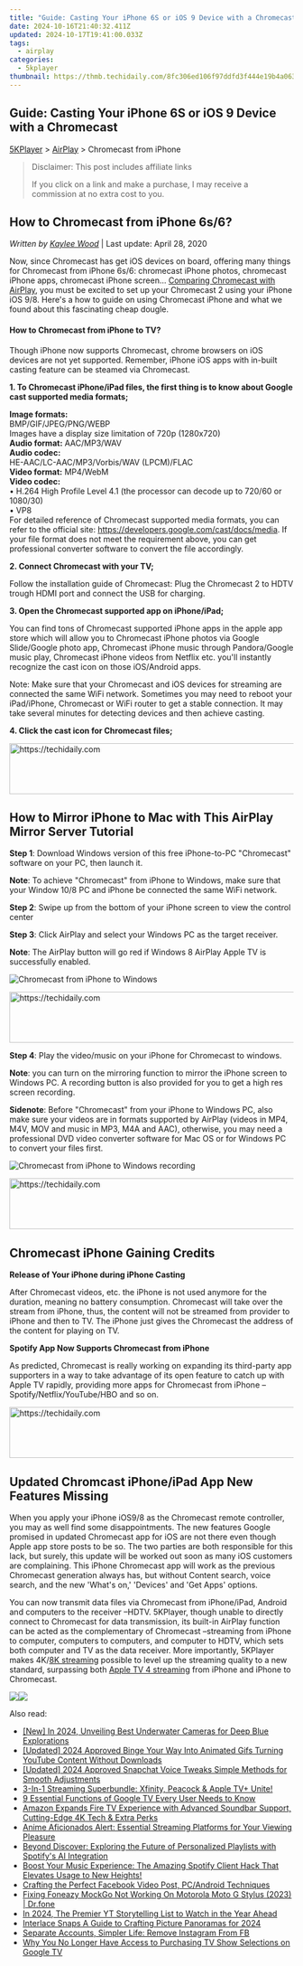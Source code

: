 ```yaml
---
title: "Guide: Casting Your iPhone 6S or iOS 9 Device with a Chromecast"
date: 2024-10-16T21:40:32.411Z
updated: 2024-10-17T19:41:00.033Z
tags:
  - airplay
categories:
  - 5kplayer
thumbnail: https://thmb.techidaily.com/8fc306ed106f97ddfd3f444e19b4a063b64c043021df4da2d039bc1cf1b4b3a7.jpg
---
```


## Guide: Casting Your iPhone 6S or iOS 9 Device with a Chromecast

[5KPlayer](https://tools.techidaily.com/5kplayer/products/) \> [AirPlay](https://tools.techidaily.com/5kplayer/airplay/) \> Chromecast from iPhone

>  Disclaimer: This post includes affiliate links
>
>  If you click on a link and make a purchase, I may receive a commission at no extra cost to you.
>

## How to Chromecast from iPhone 6s/6?

 _Written by [Kaylee Wood](https://www.quora.com/profile/Amanda-Hu-21)_ | Last update: April 28, 2020

Now, since Chromecast has get iOS devices on board, offering many things for Chromecast from iPhone 6s/6: chromecast iPhone photos, chromecast iPhone apps, chromecast iPhone screen… [Comparing Chromecast with AirPlay](https://tools.techidaily.com/5kplayer/airplay/), you must be excited to set up your Chromecast 2 using your iPhone iOS 9/8\. Here's a how to guide on using Chromecast iPhone and what we found about this fascinating cheap dougle.

#### **How to Chromecast from iPhone to TV?**

Though iPhone now supports Chromecast, chrome browsers on iOS devices are not yet supported. Remember, iPhone iOS apps with in-built casting feature can be steamed via Chromecast.

**1\. To Chromecast iPhone/iPad files, the first thing is to know about Google cast supported media formats;**

**Image formats:**   
BMP/GIF/JPEG/PNG/WEBP   
Images have a display size limitation of 720p (1280x720)   
**Audio format:** AAC/MP3/WAV   
**Audio codec:**   
HE-AAC/LC-AAC/MP3/Vorbis/WAV (LPCM)/FLAC   
**Video format:** MP4/WebM   
**Video codec:**   
• H.264 High Profile Level 4.1 (the processor can decode up to 720/60 or 1080/30)   
• VP8   
For detailed reference of Chromecast supported media formats, you can refer to the official site: <https://developers.google.com/cast/docs/media>. If your file format does not meet the requirement above, you can get professional converter software to convert the file accordingly. 

**2\. Connect Chromecast with your TV;**

Follow the installation guide of Chromecast: Plug the Chromecast 2 to HDTV trough HDMI port and connect the USB for charging. 

**3\. Open the Chromecast supported app on iPhone/iPad;**

You can find tons of Chromecast supported iPhone apps in the apple app store which will allow you to Chromecast iPhone photos via Google Slide/Google photo app, Chromecast iPhone music through Pandora/Google music play, Chromecast iPhone videos from Netflix etc. you'll instantly recognize the cast icon on those iOS/Android apps.

Note: Make sure that your Chromecast and iOS devices for streaming are connected the same WiFi network. Sometimes you may need to reboot your iPad/iPhone, Chromecast or WiFi router to get a stable connection. It may take several minutes for detecting devices and then achieve casting.

**4\. Click the cast icon for Chromecast files;** 

<!-- affiliate ads begin -->
<a href="https://aligracehair.sjv.io/c/5597632/1880944/19272" target="_top" id="1880944">
  <img src="//a.impactradius-go.com/display-ad/19272-1880944" border="0" alt="https://techidaily.com" width="728" height="90"/>
</a>
<img height="0" width="0" src="https://aligracehair.sjv.io/i/5597632/1880944/19272" style="position:absolute;visibility:hidden;" border="0" />
<!-- affiliate ads end -->

## How to Mirror iPhone to Mac with This AirPlay Mirror Server Tutorial

**Step 1**: Download Windows version of this free iPhone-to-PC "Chromecast" software on your PC, then launch it.

**Note**: To achieve "Chromecast" from iPhone to Windows, make sure that your Window 10/8 PC and iPhone be connected the same WiFi network.

**Step 2**: Swipe up from the bottom of your iPhone screen to view the control center

**Step 3**: Click AirPlay and select your Windows PC as the target receiver.

**Note**: The AirPlay button will go red if Windows 8 AirPlay Apple TV is successfully enabled.

![Chromecast from iPhone to Windows](https://www.5kplayer.com/airplay/img/5k-airplay-pc-video-zjy-0320002.jpg) 

<!-- affiliate ads begin -->
<a href="https://appsumo.8odi.net/c/5597632/2043617/7443" target="_top" id="2043617">
  <img src="//a.impactradius-go.com/display-ad/7443-2043617" border="0" alt="https://techidaily.com" width="728" height="90"/>
</a>
<img height="0" width="0" src="https://appsumo.8odi.net/i/5597632/2043617/7443" style="position:absolute;visibility:hidden;" border="0" />
<!-- affiliate ads end -->

**Step 4**: Play the video/music on your iPhone for Chromecast to windows. 

**Note**: you can turn on the mirroring function to mirror the iPhone screen to Windows PC. A recording button is also provided for you to get a high res screen recording.

**Sidenote**: Before "Chromecast" from your iPhone to Windows PC, also make sure your videos are in formats supported by AirPlay (videos in MP4, M4V, MOV and music in MP3, M4A and AAC), otherwise, you may need a professional DVD video converter software for Mac OS or for Windows PC to convert your files first.

![Chromecast from iPhone to Windows recording](https://www.5kplayer.com/airplay/../video-music-player/img/5kp-wmc-alternative-zjy-recording.jpg) 

<!-- affiliate ads begin -->
<a href="https://aligracehair.sjv.io/c/5597632/1886073/19272" target="_top" id="1886073">
  <img src="//a.impactradius-go.com/display-ad/19272-1886073" border="0" alt="https://techidaily.com" width="728" height="90"/>
</a>
<img height="0" width="0" src="https://aligracehair.sjv.io/i/5597632/1886073/19272" style="position:absolute;visibility:hidden;" border="0" />
<!-- affiliate ads end -->

## Chromecast iPhone Gaining Credits

**Release of Your iPhone during iPhone Casting**

After Chromecast videos, etc. the iPhone is not used anymore for the duration, meaning no battery consumption. Chromecast will take over the stream from iPhone, thus, the content will not be streamed from provider to iPhone and then to TV. The iPhone just gives the Chromecast the address of the content for playing on TV. 

**Spotify App Now Supports Chromecast from iPhone** 

As predicted, Chromecast is really working on expanding its third-party app supporters in a way to take advantage of its open feature to catch up with Apple TV rapidly, providing more apps for Chromecast from iPhone –Spotify/Netflix/YouTube/HBO and so on.

<!-- affiliate ads begin -->
<a href="https://aligracehair.sjv.io/c/5597632/2006933/19272" target="_top" id="2006933">
  <img src="//a.impactradius-go.com/display-ad/19272-2006933" border="0" alt="https://techidaily.com" width="728" height="90"/>
</a>
<img height="0" width="0" src="https://aligracehair.sjv.io/i/5597632/2006933/19272" style="position:absolute;visibility:hidden;" border="0" />
<!-- affiliate ads end -->

## Updated Chromcast iPhone/iPad App New Features Missing

When you apply your iPhone iOS9/8 as the Chromecast remote controller, you may as well find some disappointments. The new features Google promised in updated Chromecast app for iOS are not there even though Apple app store posts to be so. The two parties are both responsible for this lack, but surely, this update will be worked out soon as many iOS customers are complaining. This iPhone Chromecast app will work as the previous Chromecast generation always has, but without Content search, voice search, and the new 'What's on,' 'Devices' and 'Get Apps' options. 

You can now transmit data files via Chromecast from iPhone/iPad, Android and computers to the receiver –HDTV. 5KPlayer, though unable to directly connect to Chromecast for data transmission, its built-in AirPlay function can be acted as the complementary of Chromecast –streaming from iPhone to computer, computers to computers, and computer to HDTV, which sets both computer and TV as the data receiver. More importantly, 5KPlayer makes 4K/[8K streaming](https://tools.techidaily.com/5kplayer/airplay/) possible to level up the streaming quality to a new standard, surpassing both [Apple TV 4 streaming](https://tools.techidaily.com/5kplayer/airplay/) from iPhone and iPhone to Chromecast. 

[![](https://www.5kplayer.com/airplay/../button/freedownwhitewin.png)](https://tools.techidaily.com/5kplayer/products/)[![](https://www.5kplayer.com/airplay/../button/freedownbackmac.png)](https://tools.techidaily.com/5kplayer/products/)

<ins class="adsbygoogle"
     style="display:block"
     data-ad-format="autorelaxed"
     data-ad-client="ca-pub-7571918770474297"
     data-ad-slot="1223367746"></ins>

<ins class="adsbygoogle"
     style="display:block"
     data-ad-client="ca-pub-7571918770474297"
     data-ad-slot="8358498916"
     data-ad-format="auto"
     data-full-width-responsive="true"></ins>

<span class="atpl-alsoreadstyle">Also read:</span>
<div><ul>
<li><a href="https://article-files.techidaily.com/new-in-2024-unveiling-best-underwater-cameras-for-deep-blue-explorations/"><u>[New] In 2024, Unveiling Best Underwater Cameras for Deep Blue Explorations</u></a></li>
<li><a href="https://facebook-record-videos.techidaily.com/updated-2024-approved-binge-your-way-into-animated-gifs-turning-youtube-content-without-downloads/"><u>[Updated] 2024 Approved Binge Your Way Into Animated Gifs Turning YouTube Content Without Downloads</u></a></li>
<li><a href="https://snapchat-videos.techidaily.com/updated-2024-approved-snapchat-voice-tweaks-simple-methods-for-smooth-adjustments/"><u>[Updated] 2024 Approved Snapchat Voice Tweaks Simple Methods for Smooth Adjustments</u></a></li>
<li><a href="https://media-tips.techidaily.com/3-in-1-streaming-superbundle-xfinity-peacock-and-apple-tvplus-unite/"><u>3-In-1 Streaming Superbundle: Xfinity, Peacock & Apple TV+ Unite!</u></a></li>
<li><a href="https://media-tips.techidaily.com/9-essential-functions-of-google-tv-every-user-needs-to-know/"><u>9 Essential Functions of Google TV Every User Needs to Know</u></a></li>
<li><a href="https://media-tips.techidaily.com/amazon-expands-fire-tv-experience-with-advanced-soundbar-support-cutting-edge-4k-tech-and-extra-perks/"><u>Amazon Expands Fire TV Experience with Advanced Soundbar Support, Cutting-Edge 4K Tech & Extra Perks</u></a></li>
<li><a href="https://media-tips.techidaily.com/anime-aficionados-alert-essential-streaming-platforms-for-your-viewing-pleasure/"><u>Anime Aficionados Alert: Essential Streaming Platforms for Your Viewing Pleasure</u></a></li>
<li><a href="https://media-tips.techidaily.com/beyond-discover-exploring-the-future-of-personalized-playlists-with-spotifys-ai-integration/"><u>Beyond Discover: Exploring the Future of Personalized Playlists with Spotify's AI Integration</u></a></li>
<li><a href="https://media-tips.techidaily.com/boost-your-music-experience-the-amazing-spotify-client-hack-that-elevates-usage-to-new-heights/"><u>Boost Your Music Experience: The Amazing Spotify Client Hack That Elevates Usage to New Heights!</u></a></li>
<li><a href="https://facebook-video-content.techidaily.com/crafting-the-perfect-facebook-video-post-pcandroid-techniques/"><u>Crafting the Perfect Facebook Video Post, PC/Android Techniques</u></a></li>
<li><a href="https://fake-location.techidaily.com/fixing-foneazy-mockgo-not-working-on-motorola-moto-g-stylus-2023-drfone-by-drfone-virtual-android/"><u>Fixing Foneazy MockGo Not Working On Motorola Moto G Stylus (2023) | Dr.fone</u></a></li>
<li><a href="https://fox-http.techidaily.com/in-2024-the-premier-yt-storytelling-list-to-watch-in-the-year-ahead/"><u>In 2024, The Premier YT Storytelling List to Watch in the Year Ahead</u></a></li>
<li><a href="https://extra-skills.techidaily.com/interlace-snaps-a-guide-to-crafting-picture-panoramas-for-2024/"><u>Interlace Snaps A Guide to Crafting Picture Panoramas for 2024</u></a></li>
<li><a href="https://facebook.techidaily.com/separate-accounts-simpler-life-remove-instagram-from-fb/"><u>Separate Accounts, Simpler Life: Remove Instagram From FB</u></a></li>
<li><a href="https://media-tips.techidaily.com/why-you-no-longer-have-access-to-purchasing-tv-show-selections-on-google-tv/"><u>Why You No Longer Have Access to Purchasing TV Show Selections on Google TV</u></a></li>
</ul></div>

